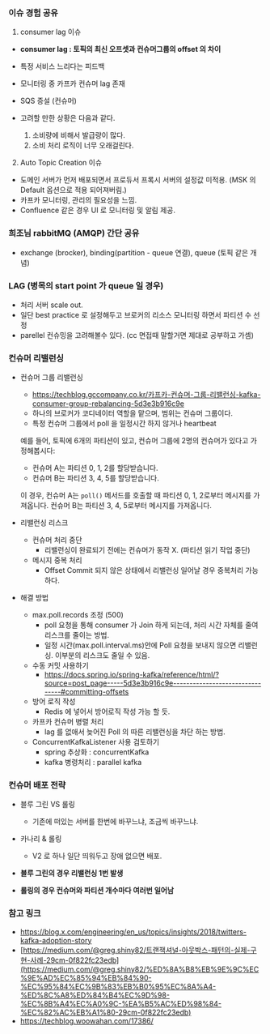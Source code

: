 ### 이슈 경험 공유 
1. consumer lag 이슈
  - **consumer lag : 토픽의 최신 오프셋과 컨슈머그룹의 offset 의 차이**
  - 특정 서비스 느리다는 피드백
  - 모니터링 중 카프카 컨슈머 lag 존재
  - SQS 증설 (컨슈머)

  - 고려할 만한 상황은 다음과 같다.

    1. 소비량에 비해서 발급량이 많다.
    2. 소비 처리 로직이 너무 오래걸린다.

2. Auto Topic Creation 이슈
  - 도메인 서버가 먼저 배포되면서 프로듀서 프록시 서버의 설정값 미적용. (MSK 의 Default 옵션으로 적용 되어져버림.)
  - 카프카 모니터링, 관리의 필요성을 느낌.
  - Confluence 같은 경우 UI 로 모니터링 및 알림 제공.

### 희조님 rabbitMQ (AMQP) 간단 공유 
  - exchange (brocker), binding(partition - queue 연결), queue (토픽 같은 개념)

### LAG (병목의 start point 가 queue 일 경우)
  - 처리 서버 scale out.
  - 일단 best practice 로 설정해두고 브로커의 리소스 모니터링 하면서 파티션 수 선정
  - parellel 컨슈밍을 고려해볼수 있다. (cc 면접때 말할거면 제대로 공부하고 가셈)

### 컨슈머 리밸런싱
  - 컨슈머 그룹 리밸런싱
    - https://techblog.gccompany.co.kr/카프카-컨슈머-그룹-리밸런싱-kafka-consumer-group-rebalancing-5d3e3b916c9e
    - 하나의 브로커가 코디네이터 역할을 맡으며, 범위는 컨슈머 그룹이다.
    - 특정 컨슈머 그룹에서 poll 을 일정시간 하지 않거나 heartbeat

    예를 들어, 토픽에 6개의 파티션이 있고, 컨슈머 그룹에 2명의 컨슈머가 있다고 가정해봅시다:

    - 컨슈머 A는 파티션 0, 1, 2를 할당받습니다.
    - 컨슈머 B는 파티션 3, 4, 5를 할당받습니다.

    이 경우, 컨슈머 A는 `poll()` 메서드를 호출할 때 파티션 0, 1, 2로부터 메시지를 가져옵니다. 컨슈머 B는 파티션 3, 4, 5로부터 메시지를 가져옵니다.
  
- 리밸런싱 리스크 
  - 컨슈머 처리 중단 
    - 리밸런싱이 완료되기 전에는 컨슈머가 동작 X. (파티션 읽기 작업 중단)
  - 메시지 중복 처리
    - Offset Commit 되지 않은 상태에서 리밸런싱 일어날 경우 중복처리 가능하다.

- 해결 방법 
  - max.poll.records 조정 (500)
    - poll 요청을 통해 consumer 가 Join 하게 되는데, 처리 시간 자체를 줄여 리스크를 줄이는 방법.
    - 일정 시간(max.poll.interval.ms)안에 Poll 요청을 보내지 않으면 리밸런싱. 이부분의 리스크도 줄일 수 있음.
  - 수동 커밋 사용하기
    - https://docs.spring.io/spring-kafka/reference/html/?source=post_page-----5d3e3b916c9e--------------------------------#committing-offsets
  - 방어 로직 작성
    - Redis 에 넣어서 방어로직 작성 가능 할 듯.
  - 카프카 컨슈머 병렬 처리
    - lag 를 없애서 늦어진 Poll 의 따른 리밸런싱을 차단 하는 방법.
  - ConcurrentKafkaListener 사용 검토하기
    - spring 추상화 : concurrentKafka
    - kafka 병령처리 : parallel kafka
                      

### 컨슈머 배포 전략
  - 블루 그린 VS 롤링
    - 기존에 떠있는 서버를 한번에 바꾸느냐, 조금씩 바꾸느냐.
  - 카나리 & 롤링
    - V2 로 하나 일단 띄워두고 장애 없으면 배포.
    
  - **블루 그린의 경우 리밸런싱 1번 발생** 
  - **롤링의 경우 컨슈머와 파티션 개수마다 여러번 일어남** 

### 참고 링크
- https://blog.x.com/engineering/en_us/topics/insights/2018/twitters-kafka-adoption-story
- [https://medium.com/@greg.shiny82/트랜잭셔널-아웃박스-패턴의-실제-구현-사례-29cm-0f822fc23edb](https://medium.com/@greg.shiny82/%ED%8A%B8%EB%9E%9C%EC%9E%AD%EC%85%94%EB%84%90-%EC%95%84%EC%9B%83%EB%B0%95%EC%8A%A4-%ED%8C%A8%ED%84%B4%EC%9D%98-%EC%8B%A4%EC%A0%9C-%EA%B5%AC%ED%98%84-%EC%82%AC%EB%A1%80-29cm-0f822fc23edb)
- https://techblog.woowahan.com/17386/